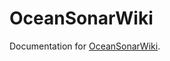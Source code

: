 


# OceanSonarWiki

Documentation for [OceanSonarWiki](https://github.com/kapple19/OceanSonarWiki.jl).

